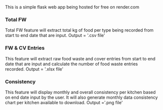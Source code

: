 This is a simple flask web app being hosted for free on render.com

### Total FW 
Total FW feature will extract total kg of food per type being recorded from start to end date that are input.
Output = '.csv file'

### FW & CV Entries
This feature will extract raw food waste and cover entries from start to end date that are input and calculate the number of food waste entries recorded. 
Output = '.xlsx file'

### Consistency 
This feature will display monthly and overall consistency per kitchen based on end date input by the user. It will also generate monthly data consistency chart per kitchen available to download. 
Output ='.png file' 

